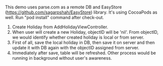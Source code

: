 This demo uses parse.com as a remote DB and EasyStore (https://github.com/sagarpshah/EasyStore) library.
It's using CocoaPods as well. Run "pod install" command after check-out.

1) Create Holiday from AddHolidayViewController.
2) When user will create a new Holiday, objectID  will be 'nil'. From objectID, we would identify whether created holiday is local or from server.
3) First of all, save the local holiday in DB, then save it on server and then update it with DB again with the objectID assigned from server.
4) Immediately after save, table will be refreshed. Other process would be running in background without user's awareness.
